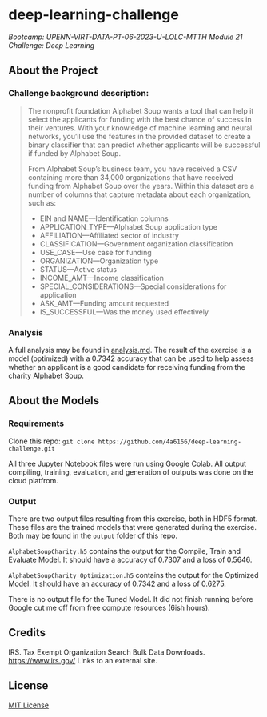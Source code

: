 # deep-learning-challenge
_Bootcamp: UPENN-VIRT-DATA-PT-06-2023-U-LOLC-MTTH Module 21 Challenge: Deep Learning_

## About the Project
### Challenge background description:
> The nonprofit foundation Alphabet Soup wants a tool that can help it select the applicants for funding with the best chance of success in their ventures. With your knowledge of machine learning and neural networks, you’ll use the features in the provided dataset to create a binary classifier that can predict whether applicants will be successful if funded by Alphabet Soup.
>
> From Alphabet Soup’s business team, you have received a CSV containing more than 34,000 organizations that have received funding from Alphabet Soup over the years. Within this dataset are a number of columns that capture metadata about each organization, such as:
>
> - EIN and NAME—Identification columns
> - APPLICATION_TYPE—Alphabet Soup application type
> - AFFILIATION—Affiliated sector of industry
> - CLASSIFICATION—Government organization classification
> - USE_CASE—Use case for funding
> - ORGANIZATION—Organization type
> - STATUS—Active status
> - INCOME_AMT—Income classification
> - SPECIAL_CONSIDERATIONS—Special considerations for application
> - ASK_AMT—Funding amount requested
> - IS_SUCCESSFUL—Was the money used effectively

### Analysis
A full analysis may be found in [analysis.md](analysis.md).
The result of the exercise is a model (optimized) with a 0.7342 accuracy that can be used to help assess whether an applicant is a good candidate for receiving funding from the charity Alphabet Soup.

## About the Models
### Requirements
Clone this repo: `git clone https://github.com/4a6166/deep-learning-challenge.git`

All three Jupyter Notebook files were run using Google Colab.
All output compiling, training, evaluation, and generation of outputs was done on the cloud platfrom.

### Output
There are two output files resulting from this exercise, both in HDF5 format.
These files are the trained models that were generated during the exercise.
Both may be found in the `output` folder of this repo.

`AlphabetSoupCharity.h5` contains the output for the Compile, Train and Evaluate Model.
It should have a accuracy of 0.7307 and a loss of 0.5646.

`AlphabetSoupCharity_Optimization.h5` contains the output for the Optimized Model.
It should have an accuracy of 0.7342 and a loss of 0.6275.

There is no output file for the Tuned Model.
It did not finish running before Google cut me off from free compute resources (6ish hours).

## Credits
IRS. Tax Exempt Organization Search Bulk Data Downloads. https://www.irs.gov/ Links to an external site.

## License
[MIT License](LICENSE)
